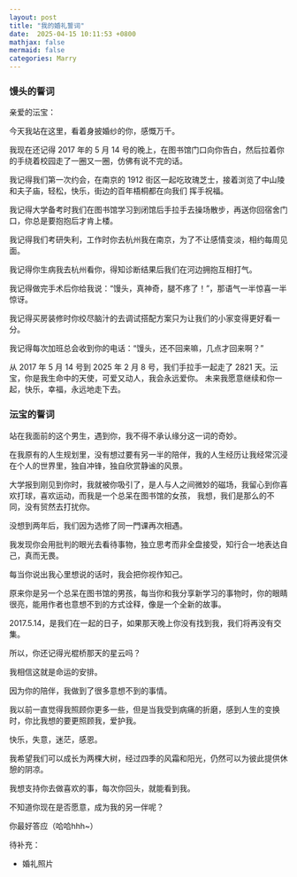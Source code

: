 ```yaml
---
layout: post
title: "我的婚礼誓词"
date:  2025-04-15 10:11:53 +0800
mathjax: false
mermaid: false
categories: Marry
---
```


### 馒头的誓词
亲爱的沄宝：

今天我站在这里，看着身披婚纱的你，感慨万千。

我现在还记得 2017 年的 5 月 14 号的晚上，在图书馆门口向你告白，然后拉着你的手绕着校园走了一圈又一圈，仿佛有说不完的话。

我记得我们第一次约会，在南京的 1912 街区一起吃玫瑰芝士，接着浏览了中山陵和夫子庙，轻松，快乐，街边的百年梧桐都在向我们
挥手祝福。

我记得大学备考时我们在图书馆学习到闭馆后手拉手去操场散步，再送你回宿舍门口，你总是要抱抱后才肯上楼。

我记得我们考研失利，工作时你去杭州我在南京，为了不让感情变淡，相约每周见面。

我记得你生病我去杭州看你，得知诊断结果后我们在河边拥抱互相打气。

我记得做完手术后你给我说：“馒头，真神奇，腿不疼了！”，那语气一半惊喜一半惊讶。

我记得买房装修时你绞尽脑汁的去调试搭配方案只为让我们的小家变得更好看一分。

我记得每次加班总会收到你的电话：“馒头，还不回来嘛，几点才回来啊？”

从 2017 年 5 月 14 号到 2025 年 2 月 8 号，我们手拉手一起走了 2821 天。沄宝，你是我生命中的天使，可爱又动人，我会永远爱你。
未来我愿意继续和你一起，快乐，幸福，永远地走下去。

### 沄宝的誓词
站在我面前的这个男生，遇到你，我不得不承认缘分这一词的奇妙。

在我原有的人生规划里，没有想过要有另一半的陪伴，我的人生经历让我经常沉浸在个人的世界里，独自冲锋，独自欣赏静谧的风景。

大学报到刚见到你时，我就被你吸引了，是人与人之间微妙的磁场，我留心到你喜欢打球，喜欢运动，而我是一个总呆在图书馆的女孩，
我想，我们是那么的不同，没有贸然去打扰你。

没想到两年后，我们因为选修了同一門课再次相遇。

我发现你会用批判的眼光去看待事物，独立思考而非全盘接受，知行合一地表达自己，真而无畏。

每当你说出我心里想说的话时，我会把你视作知己。

原来你是另一个总呆在图书馆的男孩，每当你和我分享新学习的事物时，你的眼睛很亮，能用作者也意想不到的方式诠释，像是一个全新的故事。

2017.5.14，是我们在一起的日子，如果那天晚上你没有找到我，我们将再没有交集。

所以，你还记得光棍桥那天的星云吗？

我相信这就是命运的安排。

因为你的陪伴，我做到了很多意想不到的事情。

我以前一直觉得我照顾你更多一些，但是当我受到病痛的折磨，感到人生的变换时，你比我想的要更照顾我，爱护我。

快乐，失意，迷茫，感恩。

我希望我们可以成长为两棵大树，经过四季的风霜和阳光，仍然可以为彼此提供休憩的阴凉。

我想支持你去做喜欢的事，每次你回头，就能看到我。

不知道你现在是否愿意，成为我的另一伴呢？

你最好答应（哈哈hhh~）

待补充：
- 婚礼照片
